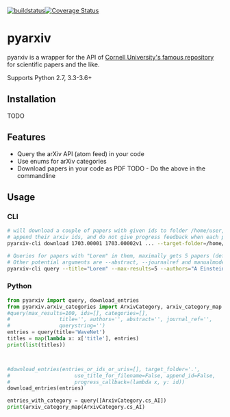 [![buildstatus](https://travis-ci.org/culshoefer/pyarxiv.svg?branch=master)](https://travis-ci.org/culshoefer/pyarxiv)[![Coverage Status](https://coveralls.io/repos/github/culshoefer/pyarxiv/badge.svg?branch=master)](https://coveralls.io/github/culshoefer/pyarxiv?branch=master)
# pyarxiv

pyarxiv is a wrapper for the API of [Cornell University's famous repository](http://arxiv.org) for scientific papers and the like.

Supports Python 2.7, 3.3-3.6+

## Installation
TODO

## Features
- Query the arXiv API (atom feed) in your code
- Use enums for arXiv categories
- Download papers in your code as PDF
TODO - Do the above in the commandline

## Usage

### CLI
```sh
# will download a couple of papers with given ids to folder /home/user, name them according to their titles,
# append their arxiv ids, and do not give progress feedback when each paper is downloaded
pyarxiv-cli download 1703.00001 1703.00002v1 ... --target-folder=/home/user --use-title-for-filename --append-id --silent
```

```sh
# Queries for papers with "Lorem" in them, maximally gets 5 papers (default 100), authors Einstein and Zweistein
# Other potential arguments are --abstract, --journalref and manualmode with --querystring
pyarxiv-cli query --title="Lorem" --max-results=5 --authors="A Einstein, B Zweistein"
```

### Python
```python
from pyarxiv import query, download_entries
from pyarxiv.arxiv_categories import ArxivCategory, arxiv_category_map
#query(max_results=100, ids=[], categories=[],
#                title='', authors='', abstract='', journal_ref='',
#                querystring='')
entries = query(title='WaveNet') 
titles = map(lambda x: x['title'], entries)
print(list(titles))



#download_entries(entries_or_ids_or_uris=[], target_folder='.',
#                     use_title_for_filename=False, append_id=False,
#                     progress_callback=(lambda x, y: id))
download_entries(entries)
```

```python
entries_with_category = query([ArxivCategory.cs_AI])
print(arxiv_category_map(ArxivCategory.cs_AI)
```
